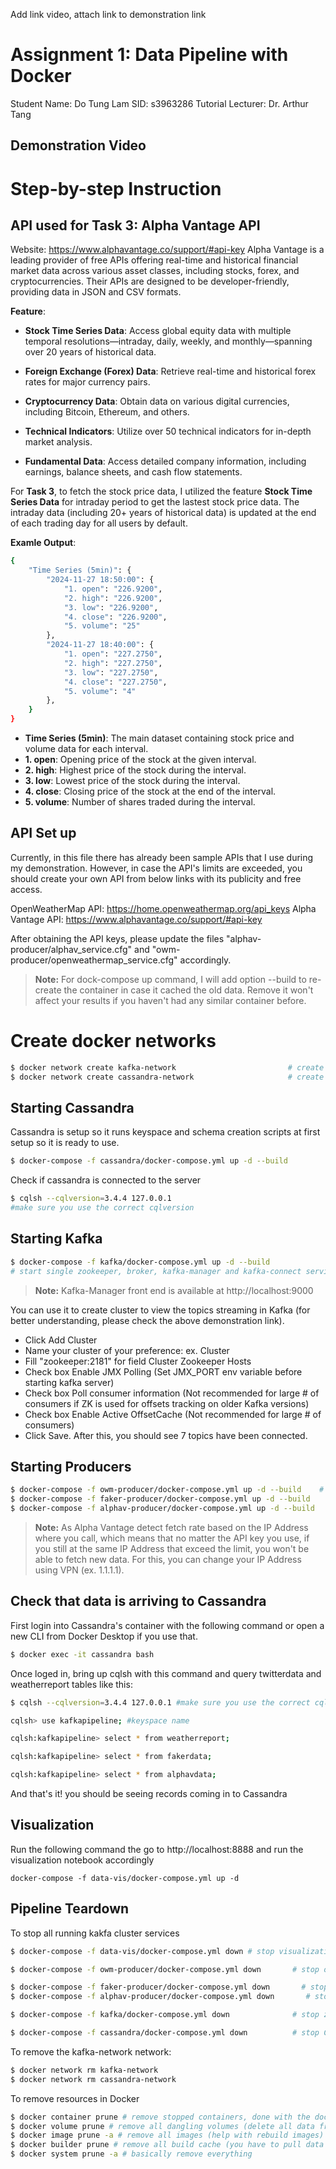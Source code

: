 Add link video, attach link to demonstration link
# Assignment 1: Data Pipeline with Docker

Student Name: Do Tung Lam 
SID: s3963286
Tutorial Lecturer: Dr. Arthur Tang

## Demonstration Video



# Step-by-step Instruction

## API used for Task 3: Alpha Vantage API
Website: https://www.alphavantage.co/support/#api-key
Alpha Vantage is a leading provider of free APIs offering real-time and historical financial market data across various asset classes, including stocks, forex, and cryptocurrencies. Their APIs are designed to be developer-friendly, providing data in JSON and CSV formats.

**Feature**: 
- **Stock Time Series Data**: Access global equity data with multiple temporal resolutions—intraday, daily, weekly, and monthly—spanning over 20 years of historical data.

- **Foreign Exchange (Forex) Data**: Retrieve real-time and historical forex rates for major currency pairs.

- **Cryptocurrency Data**: Obtain data on various digital currencies, including Bitcoin, Ethereum, and others.

- **Technical Indicators**: Utilize over 50 technical indicators for in-depth market analysis.

- **Fundamental Data**: Access detailed company information, including earnings, balance sheets, and cash flow statements.

For **Task 3**, to fetch the stock price data, I utilized the feature **Stock Time Series Data** for intraday period to get the lastest stock price data. The intraday data (including 20+ years of historical data) is updated at the end of each trading day for all users by default.


**Examle Output**:
```bash
{
    "Time Series (5min)": {
        "2024-11-27 18:50:00": {
            "1. open": "226.9200",
            "2. high": "226.9200",
            "3. low": "226.9200",
            "4. close": "226.9200",
            "5. volume": "25"
        },
        "2024-11-27 18:40:00": {
            "1. open": "227.2750",
            "2. high": "227.2750",
            "3. low": "227.2750",
            "4. close": "227.2750",
            "5. volume": "4"
        },
    }
}
```
- **Time Series (5min)**: The main dataset containing stock price and volume data for each interval.
- **1. open**: Opening price of the stock at the given interval.
- **2. high**: Highest price of the stock during the interval.
- **3. low**: Lowest price of the stock during the interval.
- **4. close**: Closing price of the stock at the end of the interval.
- **5. volume**: Number of shares traded during the interval.

## API Set up
Currently, in this file there has already been sample APIs that I use during my demonstration. 
However, in case the API's limits are exceeded, you should create your own API from below links with its publicity and free access.

OpenWeatherMap API: https://home.openweathermap.org/api_keys
Alpha Vantage API: https://www.alphavantage.co/support/#api-key

After obtaining the API keys, please update the files "alphav-producer/alphav_service.cfg" and "owm-producer/openweathermap_service.cfg" accordingly.

> **Note:** 
For dock-compose up command, I will add option --build to re-create the container in case it cached the old data. Remove it won't affect your results if you haven't had any similar container before.

# Create docker networks
```bash
$ docker network create kafka-network                         # create a new docker network for kafka cluster (zookeeper, broker, kafka-manager services, and kafka connect sink services)
$ docker network create cassandra-network                     # create a new docker network for cassandra. (kafka connect will exist on this network as well in addition to kafka-network)
```
## Starting Cassandra

Cassandra is setup so it runs keyspace and schema creation scripts at first setup so it is ready to use.
```bash
$ docker-compose -f cassandra/docker-compose.yml up -d --build
```
Check if cassandra is connected to the server
```bash
$ cqlsh --cqlversion=3.4.4 127.0.0.1
#make sure you use the correct cqlversion
```

## Starting Kafka
```bash
$ docker-compose -f kafka/docker-compose.yml up -d --build
# start single zookeeper, broker, kafka-manager and kafka-connect services
```

> **Note:** 
Kafka-Manager front end is available at http://localhost:9000

You can use it to create cluster to view the topics streaming in Kafka (for better understanding, please check the above demonstration link).

- Click Add Cluster
- Name your cluster of your preference: ex. Cluster
- Fill "zookeeper:2181" for field Cluster Zookeeper Hosts
- Check box Enable JMX Polling (Set JMX_PORT env variable before starting kafka server)
- Check box Poll consumer information (Not recommended for large # of consumers if ZK is used for offsets tracking on older Kafka versions)
- Check box Enable Active OffsetCache (Not recommended for large # of consumers)
- Click Save. After this, you should see 7 topics have been connected.


## Starting Producers
```bash
$ docker-compose -f owm-producer/docker-compose.yml up -d --build    # start the producer that retrieves open weather map
$ docker-compose -f faker-producer/docker-compose.yml up -d --build     # start the producer for faker data
$ docker-compose -f alphav-producer/docker-compose.yml up -d --build    # start the producer for faker data
```
> **Note:** 
As Alpha Vantage detect fetch rate based on the IP Address where you call, which means that no matter the API key you use, if you still at the same IP Address that exceed the limit, you won't be able to fetch new data. For this, you can change your IP Address using VPN (ex. 1.1.1.1).

## Check that data is arriving to Cassandra

First login into Cassandra's container with the following command or open a new CLI from Docker Desktop if you use that.
```bash
$ docker exec -it cassandra bash
```
Once loged in, bring up cqlsh with this command and query twitterdata and weatherreport tables like this:
```bash
$ cqlsh --cqlversion=3.4.4 127.0.0.1 #make sure you use the correct cqlversion

cqlsh> use kafkapipeline; #keyspace name

cqlsh:kafkapipeline> select * from weatherreport;

cqlsh:kafkapipeline> select * from fakerdata;

cqlsh:kafkapipeline> select * from alphavdata;
```

And that's it! you should be seeing records coming in to Cassandra


## Visualization

Run the following command the go to http://localhost:8888 and run the visualization notebook accordingly

```
docker-compose -f data-vis/docker-compose.yml up -d
```

## Pipeline Teardown

To stop all running kakfa cluster services

```bash
$ docker-compose -f data-vis/docker-compose.yml down # stop visualization node

$ docker-compose -f owm-producer/docker-compose.yml down       # stop open weather map producer

$ docker-compose -f faker-producer/docker-compose.yml down       # stop open faker producer
$ docker-compose -f alphav-producer/docker-compose.yml down       # stop open alpha vantage producer

$ docker-compose -f kafka/docker-compose.yml down              # stop zookeeper, broker, kafka-manager and kafka-connect services

$ docker-compose -f cassandra/docker-compose.yml down          # stop Cassandra
```

To remove the kafka-network network:

```bash
$ docker network rm kafka-network
$ docker network rm cassandra-network
```

To remove resources in Docker

```bash
$ docker container prune # remove stopped containers, done with the docker-compose down
$ docker volume prune # remove all dangling volumes (delete all data from your Kafka and Cassandra)
$ docker image prune -a # remove all images (help with rebuild images)
$ docker builder prune # remove all build cache (you have to pull data again in the next build)
$ docker system prune -a # basically remove everything
```


